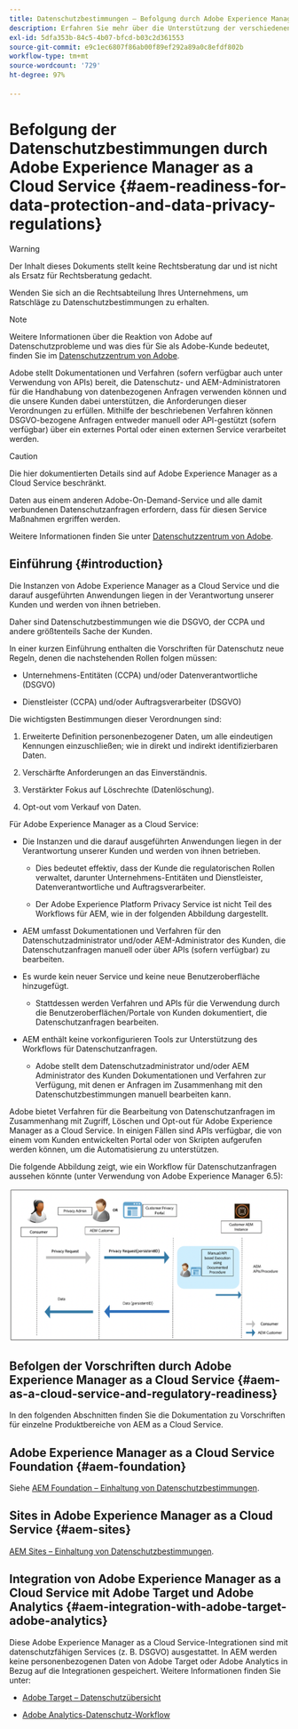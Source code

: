 ```yaml
---
title: Datenschutzbestimmungen – Befolgung durch Adobe Experience Manager as a Cloud Service
description: Erfahren Sie mehr über die Unterstützung der verschiedenen Datenschutzbestimmungen durch Adobe Experience Manager as a Cloud Service, darunter die EU-Datenschutz-Grundverordnung (DSGVO), das kalifornische Verbraucherdatenschutzgesetz (CCPA) und die Einhaltung der Vorschriften bei der Implementierung eines neuen Projekts in AEM as a Cloud Service.
exl-id: 5dfa353b-84c5-4b07-bfcd-b03c2d361553
source-git-commit: e9c1ec6807f86ab00f89ef292a89a0c8efdf802b
workflow-type: tm+mt
source-wordcount: '729'
ht-degree: 97%

---
```


# Befolgung der Datenschutzbestimmungen durch Adobe Experience Manager as a Cloud Service {#aem-readiness-for-data-protection-and-data-privacy-regulations}

>[!WARNING]
>
>Der Inhalt dieses Dokuments stellt keine Rechtsberatung dar und ist nicht als Ersatz für Rechtsberatung gedacht.
>
>Wenden Sie sich an die Rechtsabteilung Ihres Unternehmens, um Ratschläge zu Datenschutzbestimmungen zu erhalten.

>[!NOTE]
>
>Weitere Informationen über die Reaktion von Adobe auf Datenschutzprobleme und was dies für Sie als Adobe-Kunde bedeutet, finden Sie im [Datenschutzzentrum von Adobe](https://www.adobe.com/de/privacy.html).

Adobe stellt Dokumentationen und Verfahren (sofern verfügbar auch unter Verwendung von APIs) bereit, die Datenschutz- und AEM-Administratoren für die Handhabung von datenbezogenen Anfragen verwenden können und die unsere Kunden dabei unterstützen, die Anforderungen dieser Verordnungen zu erfüllen. Mithilfe der beschriebenen Verfahren können DSGVO-bezogene Anfragen entweder manuell oder API-gestützt (sofern verfügbar) über ein externes Portal oder einen externen Service verarbeitet werden.

>[!CAUTION]
>
>Die hier dokumentierten Details sind auf Adobe Experience Manager as a Cloud Service beschränkt.
>
>Daten aus einem anderen Adobe-On-Demand-Service und alle damit verbundenen Datenschutzanfragen erfordern, dass für diesen Service Maßnahmen ergriffen werden.
>
>Weitere Informationen finden Sie unter [Datenschutzzentrum von Adobe](https://www.adobe.com/privacy.html).

## Einführung {#introduction}

Die Instanzen von Adobe Experience Manager as a Cloud Service und die darauf ausgeführten Anwendungen liegen in der Verantwortung unserer Kunden und werden von ihnen betrieben.

Daher sind Datenschutzbestimmungen wie die DSGVO, der CCPA und andere größtenteils Sache der Kunden.

In einer kurzen Einführung enthalten die Vorschriften für Datenschutz neue Regeln, denen die nachstehenden Rollen folgen müssen:

* Unternehmens-Entitäten (CCPA) und/oder Datenverantwortliche (DSGVO)

* Dienstleister (CCPA) und/oder Auftragsverarbeiter (DSGVO)

Die wichtigsten Bestimmungen dieser Verordnungen sind:

1. Erweiterte Definition personenbezogener Daten, um alle eindeutigen Kennungen einzuschließen; wie in direkt und indirekt identifizierbaren Daten.

2. Verschärfte Anforderungen an das Einverständnis.

3. Verstärkter Fokus auf Löschrechte (Datenlöschung).

4. Opt-out vom Verkauf von Daten.

Für Adobe Experience Manager as a Cloud Service:

* Die Instanzen und die darauf ausgeführten Anwendungen liegen in der Verantwortung unserer Kunden und werden von ihnen betrieben.

   * Dies bedeutet effektiv, dass der Kunde die regulatorischen Rollen verwaltet, darunter Unternehmens-Entitäten und Dienstleister, Datenverantwortliche und Auftragsverarbeiter.

   * Der Adobe Experience Platform Privacy Service ist nicht Teil des Workflows für AEM, wie in der folgenden Abbildung dargestellt.

* AEM umfasst Dokumentationen und Verfahren für den Datenschutzadministrator und/oder AEM-Administrator des Kunden, die Datenschutzanfragen manuell oder über APIs (sofern verfügbar) zu bearbeiten.

* Es wurde kein neuer Service und keine neue Benutzeroberfläche hinzugefügt.

   * Stattdessen werden Verfahren und APIs für die Verwendung durch die Benutzeroberflächen/Portale von Kunden dokumentiert, die Datenschutzanfragen bearbeiten.

* AEM enthält keine vorkonfigurieren Tools zur Unterstützung des Workflows für Datenschutzanfragen.

   * Adobe stellt dem Datenschutzadministrator und/oder AEM Administrator des Kunden Dokumentationen und Verfahren zur Verfügung, mit denen er Anfragen im Zusammenhang mit den Datenschutzbestimmungen manuell bearbeiten kann.

Adobe bietet Verfahren für die Bearbeitung von Datenschutzanfragen im Zusammenhang mit Zugriff, Löschen und Opt-out für Adobe Experience Manager as a Cloud Service. In einigen Fällen sind APIs verfügbar, die von einem vom Kunden entwickelten Portal oder von Skripten aufgerufen werden können, um die Automatisierung zu unterstützen.

Die folgende Abbildung zeigt, wie ein Workflow für Datenschutzanfragen aussehen könnte (unter Verwendung von Adobe Experience Manager 6.5):

![Datenschutz](assets/data-protection-and-privacy-01.png)

## Befolgen der Vorschriften durch Adobe Experience Manager as a Cloud Service {#aem-as-a-cloud-service-and-regulatory-readiness}

In den folgenden Abschnitten finden Sie die Dokumentation zu Vorschriften für einzelne Produktbereiche von AEM as a Cloud Service.

## Adobe Experience Manager as a Cloud Service Foundation {#aem-foundation}

Siehe [AEM Foundation – Einhaltung von Datenschutzbestimmungen](/help/compliance/data-privacy-and-protection-readiness/foundation-readiness.md).

## Sites in Adobe Experience Manager as a Cloud Service {#aem-sites}

[AEM Sites – Einhaltung von Datenschutzbestimmungen](/help/compliance/data-privacy-and-protection-readiness/sites-readiness.md).

## Integration von Adobe Experience Manager as a Cloud Service mit Adobe Target und Adobe Analytics {#aem-integration-with-adobe-target-adobe-analytics}

Diese Adobe Experience Manager as a Cloud Service-Integrationen sind mit datenschutzfähigen Services (z. B. DSGVO) ausgestattet. In AEM werden keine personenbezogenen Daten von Adobe Target oder Adobe Analytics in Bezug auf die Integrationen gespeichert.
Weitere Informationen finden Sie unter:

* [Adobe Target – Datenschutzübersicht](https://experienceleague.adobe.com/docs/target/using/implement-target/before-implement/privacy/privacy.html)

* [Adobe Analytics-Datenschutz-Workflow](https://experienceleague.adobe.com/docs/analytics/admin/data-governance/an-gdpr-workflow.html)
